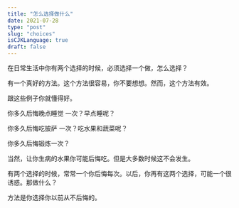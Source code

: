 ```yaml
---
title: "怎么选择做什么"
date: 2021-07-28
type: "post"
slug: "choices"
isCJKLanguage: true
draft: false
---
```


在日常生活中你有两个选择的时候，必须选择一个做，怎么选择？

有一个真好的方法。这个方法很容易，你不要想想。然而，这个方法有效。

跟这些例子你就懂得好。

你多久后悔晚点睡觉 一次？早点睡呢？

你多久后悔吃披萨 一次？吃水果和蔬菜呢？

你多久后悔锻炼一次？

当然，让你生病的水果你可能后悔吃。但是大多数时候这不会发生。

有两个选择的时候，常常一个你后悔每次。以后，你再有这两个选择，可能一个很诱惑。那做什么？

方法是你选择你以前从不后悔的。

